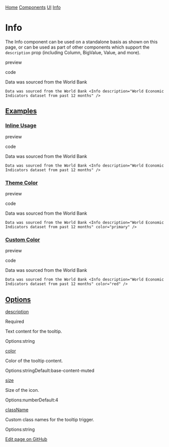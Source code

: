 [Home](https://docs.evidence.dev/) [Components](https://docs.evidence.dev/components) [UI](https://docs.evidence.dev/components/ui) [Info](https://docs.evidence.dev/components/ui/info)

# Info

The Info component can be used on a standalone basis as shown on this page, or can be used as part of other components which support the `description` prop (including Column, BigValue, Value, and more).

preview

code

Data was sourced from the World Bank

```text-sm markdown
Data was sourced from the World Bank <Info description="World Economic Indicators dataset from past 12 months" />
```

## [Examples](https://docs.evidence.dev/components/ui/info\#examples)

### [Inline Usage](https://docs.evidence.dev/components/ui/info\#inline-usage)

preview

code

Data was sourced from the World Bank

```text-sm markdown
Data was sourced from the World Bank <Info description="World Economic Indicators dataset from past 12 months" />
```

### [Theme Color](https://docs.evidence.dev/components/ui/info\#theme-color)

preview

code

Data was sourced from the World Bank

```text-sm markdown
Data was sourced from the World Bank <Info description="World Economic Indicators dataset from past 12 months" color="primary" />
```

### [Custom Color](https://docs.evidence.dev/components/ui/info\#custom-color)

preview

code

Data was sourced from the World Bank

```text-sm markdown
Data was sourced from the World Bank <Info description="World Economic Indicators dataset from past 12 months" color="red" />
```

## [Options](https://docs.evidence.dev/components/ui/info\#options)

[description](https://docs.evidence.dev/components/ui/info#props-description)

Required

Text content for the tooltip.

Options:string

[color](https://docs.evidence.dev/components/ui/info#props-color)

Color of the tooltip content.

Options:stringDefault:base-content-muted

[size](https://docs.evidence.dev/components/ui/info#props-size)

Size of the icon.

Options:numberDefault:4

[className](https://docs.evidence.dev/components/ui/info#props-className)

Custom class names for the tooltip trigger.

Options:string

[Edit page on GitHub](https://github.com/evidence-dev/evidence/edit/next/sites/docs/pages/components/ui/info/index.md)